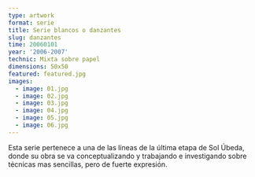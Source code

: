 ```yaml
---
type: artwork
format: serie
title: Serie blancos o danzantes
slug: danzantes
time: 20060101
year: '2006-2007'
technic: Mixta sobre papel
dimensions: 50x50
featured: featured.jpg
images:
  - image: 01.jpg
  - image: 02.jpg
  - image: 03.jpg
  - image: 04.jpg
  - image: 05.jpg
  - image: 06.jpg
---
```


Esta serie pertenece a una de las líneas de la última etapa de Sol Úbeda, donde su obra se va conceptualizando y trabajando e investigando sobre técnicas mas sencillas, pero de fuerte expresión.
